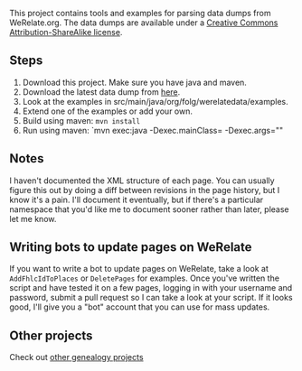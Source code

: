 This project contains tools and examples for parsing data dumps from WeRelate.org.  The data dumps are available under a [Creative Commons Attribution-ShareAlike license](http://creativecommons.org/licenses/by-sa/3.0/).

Steps
-----

1. Download this project.  Make sure you have java and maven.
2. Download the latest data dump from [here](public.werelate.org/pages.xml.gz).
3. Look at the examples in src/main/java/org/folg/werelatedata/examples.
4. Extend one of the examples or add your own.
5. Build using maven: `mvn install`
6. Run using maven: `mvn exec:java -Dexec.mainClass=<fully-qualified classname> -Dexec.args="<args>"

Notes
-----

I haven't documented the XML structure of each page.
You can usually figure this out by doing a diff between revisions in the page history, but I know it's a pain.
I'll document it eventually, but if there's a particular namespace that you'd like me to document sooner
rather than later, please let me know.

Writing bots to update pages on WeRelate
----------------------------------------

If you want to write a bot to update pages on WeRelate, take a look at `AddFhlcIdToPlaces` or `DeletePages` for examples.
Once you've written the script and have tested it on a few pages, logging in with your username and password,
submit a pull request so I can take a look at your script.  If it looks good, I'll give you a "bot" account that you
can use for mass updates.

Other projects
--------------

Check out [other genealogy projects](https://github.com/DallanQ)
